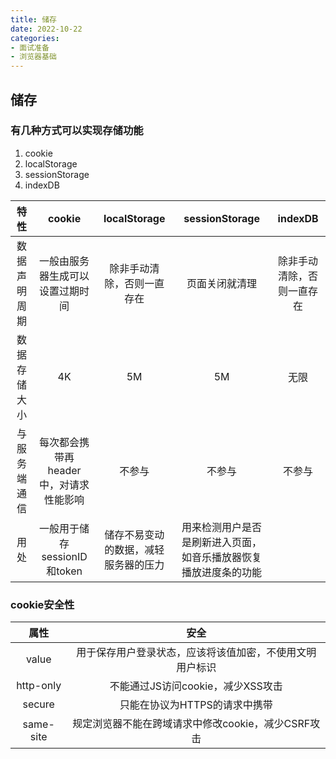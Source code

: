 ```yaml
---
title: 储存
date: 2022-10-22
categories: 
- 面试准备
- 浏览器基础
---
```


## 储存

### 有几种方式可以实现存储功能
1. cookie
2. localStorage
3. sessionStorage
4. indexDB

|特性|cookie|localStorage|sessionStorage|indexDB|
|:----:|:----:|:----:|:----:|:----:|
|数据声明周期|一般由服务器生成可以设置过期时间|除非手动清除，否则一直存在|页面关闭就清理|除非手动清除，否则一直存在|
|数据存储大小|4K|5M|5M|无限|
|与服务端通信|每次都会携带再header中，对请求性能影响|不参与|不参与|不参与|
|用处|一般用于储存sessionID和token|储存不易变动的数据，减轻服务器的压力|用来检测用户是否是刷新进入页面，如音乐播放器恢复播放进度条的功能||

### cookie安全性

|属性|安全|
|:----:|:----:|
|value|用于保存用户登录状态，应该将该值加密，不使用文明用户标识|
|http-only|不能通过JS访问cookie，减少XSS攻击|
|secure|只能在协议为HTTPS的请求中携带|
|same-site|规定浏览器不能在跨域请求中修改cookie，减少CSRF攻击|
